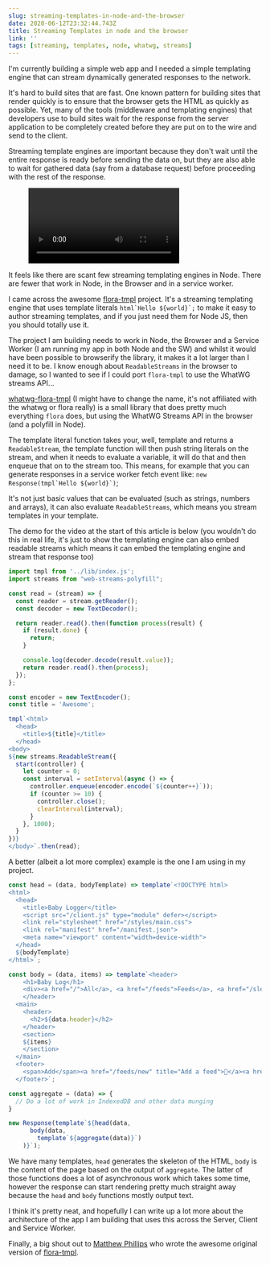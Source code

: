 ```yaml
---
slug: streaming-templates-in-node-and-the-browser
date: 2020-06-12T23:32:44.743Z
title: Streaming Templates in node and the browser
link: ''
tags: [streaming, templates, node, whatwg, streams]
---
```


I'm currently building a simple web app and I needed a simple templating engine that can stream dynamically generated responses to the network.&nbsp;

It's hard to build sites that are fast. One known pattern for building sites that render quickly is to ensure that the browser gets the HTML as quickly as possible. Yet, many of the tools (middleware and templating engines) that developers use to build sites wait for the response from the server application to be completely created before they are put on to the wire and send to the client.

Streaming template engines are important because they don't wait until the entire response is ready before sending the data on, but they are also able to wait for gathered data (say from a database request) before proceeding with the rest of the response.

<figure><video src="/videos/2020-06-12-streaming-templates-in-node-and-the-browser-0.mp4" alt="Streaming templating in action" controls></video></figure>

It feels like there are scant few streaming templating engines in Node. There are fewer that work in Node, in the Browser and in a service worker.

I came across the awesome [flora-tmpl](https://www.npmjs.com/package/flora-tmpl) project. It's a streaming templating engine that uses template literals ``html`Hello ${world}`;`` to make it easy to author streaming templates, and if you just need them for Node JS, then you should totally use it.

The project I am building needs to work in Node, the Browser and a Service Worker (I am running my app in both Node and the SW) and whilst it would have been possible to browserify the library, it makes it a lot larger than I need it to be. I know enough about `ReadableStreams` in the browser to damage, so I wanted to see if I could port `flora-tmpl` to use the WhatWG streams API...

[whatwg-flora-tmpl](https://www.npmjs.com/package/whatwg-flora-tmpl) (I might have to change the name, it's not affiliated with the whatwg or flora really) is a small library that does pretty much everything `flora` does, but using the WhatWG Streams API in the browser (and a polyfill in Node).

The template literal function takes your, well, template and returns a `ReadableStream`, the template function will then push string literals on the stream, and when it needs to evaluate a variable, it will do that and then enqueue that on to the stream too. This means, for example that you can generate responses in a service worker fetch event like: ``new Response(tmpl`Hello ${world}`)``;

It's not just basic values that can be evaluated (such as strings, numbers and arrays), it can also evaluate `ReadableStreams`, which means you stream templates in your template.

The demo for the video at the start of this article is below (you wouldn't do this in real life, it's just to show the templating engine can also embed readable streams which means it can embed the templating engine and stream that response too)

```JavaScript
import tmpl from '../lib/index.js';
import streams from "web-streams-polyfill";

const read = (stream) => {
  const reader = stream.getReader();
  const decoder = new TextDecoder();

  return reader.read().then(function process(result) {
    if (result.done) {
      return;
    }

    console.log(decoder.decode(result.value));
    return reader.read().then(process);
  });
};

const encoder = new TextEncoder();
const title = 'Awesome';

tmpl`<html>
  <head>
    <title>${title}</title>
  </head>
<body>
${new streams.ReadableStream({
  start(controller) {
    let counter = 0;
    const interval = setInterval(async () => { 
      controller.enqueue(encoder.encode(`${counter++}`));
      if (counter >= 10) {
        controller.close();
        clearInterval(interval);
      }
    }, 1000);
  }
})}
</body>`.then(read);
```

A better (albeit a lot more complex) example is the one I am using in my project.

```JavaScript
const head = (data, bodyTemplate) => template`<!DOCTYPE html>
<html>
  <head>
    <title>Baby Logger</title>
    <script src="/client.js" type="module" defer></script>
    <link rel="stylesheet" href="/styles/main.css">
    <link rel="manifest" href="/manifest.json">
    <meta name="viewport" content="width=device-width">
  </head>
  ${bodyTemplate}
</html>`;

const body = (data, items) => template`<header>
    <h1>Baby Log</h1>
    <div><a href="/">All</a>, <a href="/feeds">Feeds</a>, <a href="/sleeps">Sleeps</a>, <a href="/poops">Poops</a>,  <a href="/wees">Wees</a></div>
    </header>
  <main>
    <header>
      <h2>${data.header}</h2>
    </header>
    <section>
    ${items}
    </section>
  </main>
  <footer>
    <span>Add</span><a href="/feeds/new" title="Add a feed">🍼</a><a href="/sleeps/new" title="Add a Sleep">💤</a><a href="/poops/new" title="Add a Poop">💩</a><a href="/wees/new" title="Add a Wee">⛲️</a>
  </footer>`;

const aggregate = (data) => {
  // Do a lot of work in IndexedDB and other data munging
}

new Response(template`${head(data,
      body(data,
        template`${aggregate(data)}`)
    )}`);
```

We have many templates, `head` generates the skeleton of the HTML, `body` is the content of the page based on the output of `aggregate`. The latter of those functions does a lot of asynchronous work which takes some time, however the response can start rendering pretty much straight away because the `head` and `body` functions mostly output text.

I think it's pretty neat, and hopefully I can write up a lot more about the architecture of the app I am building that uses this across the Server, Client and Service Worker.

Finally, a big shout out to [Matthew Phillips](https://twitter.com/matthewcp) who wrote the awesome original version of [flora-tmpl](https://github.com/matthewp/flora).

